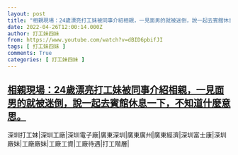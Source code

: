 ```yaml
---
layout: post
title: "相親現場：24歲漂亮打工妹被同事介紹相親，一見面男的就被迷倒，說一起去賓館休息一下，不知道什麼意思。"
date: 2022-04-26T12:00:14.000Z
author: 打工妹四妹
from: https://www.youtube.com/watch?v=dBID6pbifJI
tags: [ 打工妹四妹 ]
comments: True
categories: [ 打工妹四妹 ]
---
```

<!--1650974414000-->
[相親現場：24歲漂亮打工妹被同事介紹相親，一見面男的就被迷倒，說一起去賓館休息一下，不知道什麼意思。](https://www.youtube.com/watch?v=dBID6pbifJI)
------

<div>
深圳打工妹|深圳工廠|深圳電子廠|廣東深圳|廣東廣州|廣東經濟|深圳富士康|深圳廠妹|工廠廠妹|工廠工資|工廠待遇|打工階層|
</div>
